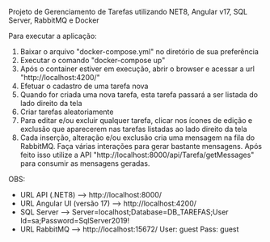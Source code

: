 Projeto de Gerenciamento de Tarefas utilizando NET8, Angular v17, SQL Server, RabbitMQ e Docker

Para executar a aplicação:

1) Baixar o arquivo "docker-compose.yml" no diretório de sua preferência
2) Executar o comando "docker-compose up"
3) Após o container estiver em execução, abrir o browser e acessar a url "http://localhost:4200/"
4) Efetuar o cadastro de uma tarefa nova
5) Quando for criada uma nova tarefa, esta tarefa passará a ser listada do lado direito da tela
6) Criar tarefas aleatoriamente
7) Para editar e/ou excluir qualquer tarefa, clicar nos ícones de edição e exclusão que aparecerem nas tarefas listadas ao lado direito da tela
8) Cada inserção, alteração e/ou exclusão cria uma mensagem na fila do RabbitMQ. Faça várias interações para gerar bastante mensagens.  Após feito isso utilize a API "http://localhost:8000/api/Tarefa/getMessages" para consumir as mensagens geradas.


OBS:

- URL API (.NET8) --> http://localhost:8000/
- URL Angular UI (versão 17) --> http://localhost:4200/
- SQL Server --> Server=localhost;Database=DB_TAREFAS;User Id=sa;Password=SqlServer2019!
- URL RabbitMQ --> http://localhost:15672/
User: guest
Pass: guest
